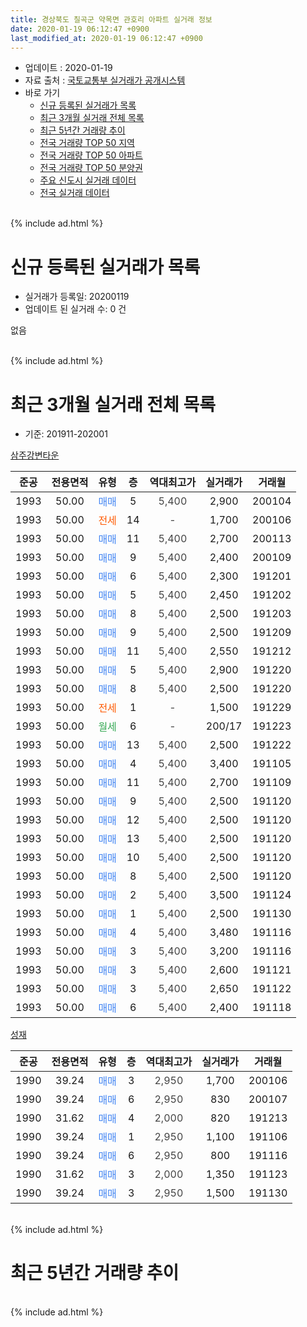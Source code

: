 ```yaml
---
title: 경상북도 칠곡군 약목면 관호리 아파트 실거래 정보
date: 2020-01-19 06:12:47 +0900
last_modified_at: 2020-01-19 06:12:47 +0900
---
```


* 업데이트 : 2020-01-19
* 자료 출처 : [국토교통부 실거래가 공개시스템](http://rt.molit.go.kr)
* 바로 가기
    * [신규 등록된 실거래가 목록](#신규-등록된-실거래가-목록)
    * [최근 3개월 실거래 전체 목록](#최근-3개월-실거래-전체-목록)
    * [최근 5년간 거래량 추이](#최근-5년간-거래량-추이)
    * [전국 거래량 TOP 50 지역](https://apt-info.github.io/apt-trade-info/최근-3개월-전국에서-가장-거래가-많이-발생한-지역)
    * [전국 거래량 TOP 50 아파트](https://apt-info.github.io/apt-trade-info/최근-3개월-전국에서-가장-거래가-많이-발생한-아파트)
    * [전국 거래량 TOP 50 분양권](https://apt-info.github.io/apt-trade-info/최근-3개월-전국에서-가장-거래가-많이-발생한-분양권)
    * [주요 신도시 실거래 데이터](https://apt-info.github.io/apt-trade-info/주요-신도시)
    * [전국 실거래 데이터](https://apt-info.github.io/apt-trade-info/전국)
<br>
{% include ad.html %}
<br>

# 신규 등록된 실거래가 목록
* 실거래가 등록일: 20200119
* 업데이트 된 실거래 수: 0 건

없음

<br>
{% include ad.html %}
<br>

# 최근 3개월 실거래 전체 목록
* 기준: 201911-202001


[삼주강변타운](https://search.naver.com/search.naver?query=%EA%B2%BD%EC%83%81%EB%B6%81%EB%8F%84+%EC%B9%A0%EA%B3%A1%EA%B5%B0+%EC%95%BD%EB%AA%A9%EB%A9%B4+%EA%B4%80%ED%98%B8%EB%A6%AC+%EC%82%BC%EC%A3%BC%EA%B0%95%EB%B3%80%ED%83%80%EC%9A%B4)

|준공|전용면적|유형|층|역대최고가|실거래가|거래월|
|:---:|:---:|:---:|:---:|:---:|:---:|:---:|
|1993|50.00|<span style="color:#4285f3">매매</span>|5|<span style="color:#444444">5,400</span>|2,900|200104|
|1993|50.00|<span style="color:#ff5a00">전세</span>|14|<span style="color:#444444">-</span>|1,700|200106|
|1993|50.00|<span style="color:#4285f3">매매</span>|11|<span style="color:#444444">5,400</span>|2,700|200113|
|1993|50.00|<span style="color:#4285f3">매매</span>|9|<span style="color:#444444">5,400</span>|2,400|200109|
|1993|50.00|<span style="color:#4285f3">매매</span>|6|<span style="color:#444444">5,400</span>|2,300|191201|
|1993|50.00|<span style="color:#4285f3">매매</span>|5|<span style="color:#444444">5,400</span>|2,450|191202|
|1993|50.00|<span style="color:#4285f3">매매</span>|8|<span style="color:#444444">5,400</span>|2,500|191203|
|1993|50.00|<span style="color:#4285f3">매매</span>|9|<span style="color:#444444">5,400</span>|2,500|191209|
|1993|50.00|<span style="color:#4285f3">매매</span>|11|<span style="color:#444444">5,400</span>|2,550|191212|
|1993|50.00|<span style="color:#4285f3">매매</span>|5|<span style="color:#444444">5,400</span>|2,900|191220|
|1993|50.00|<span style="color:#4285f3">매매</span>|8|<span style="color:#444444">5,400</span>|2,500|191220|
|1993|50.00|<span style="color:#ff5a00">전세</span>|1|<span style="color:#444444">-</span>|1,500|191229|
|1993|50.00|<span style="color:#34a853">월세</span>|6|<span style="color:#444444">-</span>|200/17|191223|
|1993|50.00|<span style="color:#4285f3">매매</span>|13|<span style="color:#444444">5,400</span>|2,500|191222|
|1993|50.00|<span style="color:#4285f3">매매</span>|4|<span style="color:#444444">5,400</span>|3,400|191105|
|1993|50.00|<span style="color:#4285f3">매매</span>|11|<span style="color:#444444">5,400</span>|2,700|191109|
|1993|50.00|<span style="color:#4285f3">매매</span>|9|<span style="color:#444444">5,400</span>|2,500|191120|
|1993|50.00|<span style="color:#4285f3">매매</span>|12|<span style="color:#444444">5,400</span>|2,500|191120|
|1993|50.00|<span style="color:#4285f3">매매</span>|13|<span style="color:#444444">5,400</span>|2,500|191120|
|1993|50.00|<span style="color:#4285f3">매매</span>|10|<span style="color:#444444">5,400</span>|2,500|191120|
|1993|50.00|<span style="color:#4285f3">매매</span>|8|<span style="color:#444444">5,400</span>|2,500|191120|
|1993|50.00|<span style="color:#4285f3">매매</span>|2|<span style="color:#444444">5,400</span>|3,500|191124|
|1993|50.00|<span style="color:#4285f3">매매</span>|1|<span style="color:#444444">5,400</span>|2,500|191130|
|1993|50.00|<span style="color:#4285f3">매매</span>|4|<span style="color:#444444">5,400</span>|3,480|191116|
|1993|50.00|<span style="color:#4285f3">매매</span>|3|<span style="color:#444444">5,400</span>|3,200|191116|
|1993|50.00|<span style="color:#4285f3">매매</span>|3|<span style="color:#444444">5,400</span>|2,600|191121|
|1993|50.00|<span style="color:#4285f3">매매</span>|3|<span style="color:#444444">5,400</span>|2,650|191122|
|1993|50.00|<span style="color:#4285f3">매매</span>|6|<span style="color:#444444">5,400</span>|2,400|191118|

[성재](https://search.naver.com/search.naver?query=%EA%B2%BD%EC%83%81%EB%B6%81%EB%8F%84+%EC%B9%A0%EA%B3%A1%EA%B5%B0+%EC%95%BD%EB%AA%A9%EB%A9%B4+%EA%B4%80%ED%98%B8%EB%A6%AC+%EC%84%B1%EC%9E%AC)

|준공|전용면적|유형|층|역대최고가|실거래가|거래월|
|:---:|:---:|:---:|:---:|:---:|:---:|:---:|
|1990|39.24|<span style="color:#4285f3">매매</span>|3|<span style="color:#444444">2,950</span>|1,700|200106|
|1990|39.24|<span style="color:#4285f3">매매</span>|6|<span style="color:#444444">2,950</span>|830|200107|
|1990|31.62|<span style="color:#4285f3">매매</span>|4|<span style="color:#444444">2,000</span>|820|191213|
|1990|39.24|<span style="color:#4285f3">매매</span>|1|<span style="color:#444444">2,950</span>|1,100|191106|
|1990|39.24|<span style="color:#4285f3">매매</span>|6|<span style="color:#444444">2,950</span>|800|191116|
|1990|31.62|<span style="color:#4285f3">매매</span>|3|<span style="color:#444444">2,000</span>|1,350|191123|
|1990|39.24|<span style="color:#4285f3">매매</span>|3|<span style="color:#444444">2,950</span>|1,500|191130|


<br>
{% include ad.html %}
<br>

# 최근 5년간 거래량 추이


<div style="width:100%;">
    <canvas id="deal_progress" height="200"></canvas>
</div>

<script>
new Chart(document.getElementById("deal_progress"), {
    type: 'line',
    data: {
        labels: ['201501','201502','201503','201504','201505','201506','201507','201508','201509','201510','201511','201512','201601','201602','201603','201604','201605','201606','201607','201608','201609','201610','201611','201612','201701','201702','201703','201704','201705','201706','201707','201708','201709','201710','201711','201712','201801','201802','201803','201804','201805','201806','201807','201808','201809','201810','201811','201812','201901','201902','201903','201904','201905','201906','201907','201908','201909','201910','201911','201912','202001'],
        datasets: [{
            label: '매매',
            pointRadius: 1,
            data: [9, 15, 16, 8, 10, 14, 17, 8, 14, 17, 12, 12, 8, 10, 15, 15, 14, 10, 7, 9, 9, 9, 14, 6, 13, 10, 24, 14, 12, 5, 17, 10, 13, 10, 14, 8, 15, 9, 7, 14, 12, 12, 8, 7, 11, 18, 9, 22, 10, 12, 16, 14, 12, 15, 11, 6, 14, 14, 18, 9, 5],
            borderColor: "rgba(255, 201, 14, 1)",
            backgroundColor: "rgba(255, 201, 14, 0.5)",
            fill: false,
            lineTension: 0
        },{
            label: '전월세',
            pointRadius: 1,
            data: [2, 1, 4, 4, 2, 4, 3, 1, 1, 3, 2, 8, 0, 4, 1, 1, 5, 4, 2, 2, 4, 5, 3, 2, 0, 0, 2, 3, 4, 2, 2, 0, 1, 0, 2, 1, 2, 0, 2, 3, 1, 2, 0, 1, 2, 3, 3, 1, 3, 1, 3, 3, 2, 2, 2, 0, 2, 6, 0, 2, 1],
            borderColor: "rgba(0, 141, 185, 1)",
            backgroundColor: "rgba(0, 141, 185, 0.5)",
            fill: false,
            lineTension: 0
        }
        ]
    },
    options: {
        responsive: true,
        title: {
            display: false
        },
        tooltips: {
            mode: 'index',
            intersect: false
        },
        hover: {
            mode: 'nearest',
            intersect: true
        },
        scales: {
            xAxes: [{
                display: true,
                scaleLabel: {
                    display: true,
                    labelString: '년/월'
                }
            }],
            yAxes: [{
                display: true,
                ticks: {
                    suggestedMin: 0,
                },
                scaleLabel: {
                    display: true,
                    labelString: '실거래 수'
                }
            }]
        }
    }
});

</script>


<br>
{% include ad.html %}
<br>

